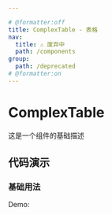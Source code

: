 ```yaml
---

# @formatter:off
title: ComplexTable - 表格
nav:
  title: ⚠️ 废弃中
  path: /components
group:
  path: /deprecated
# @formatter:on
---
```


# ComplexTable

这是一个组件的基础描述

## 代码演示

### 基础用法

Demo:

<code src="./demos/index.tsx"  background="#f0f2f5" />
